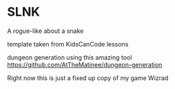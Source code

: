 # SLNK
A rogue-like about a snake

template taken from KidsCanCode lessons

dungeon generation using this amazing tool https://github.com/AtTheMatinee/dungeon-generation

Right now this is just a fixed up copy of my game Wizrad
